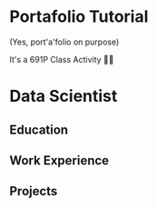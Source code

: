 # Portafolio Tutorial

(Yes, port'a'folio on purpose)

It's a 691P Class Activity 🤷‍♂️

# Data Scientist

## Education

## Work Experience

## Projects
